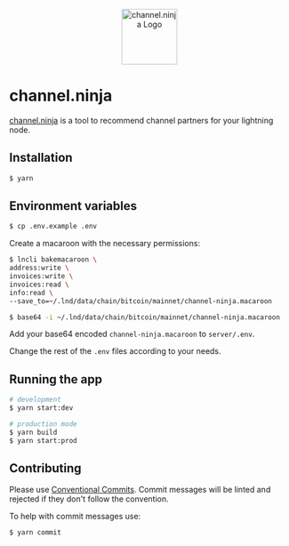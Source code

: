 <p align="center">
  <a href="https://channel.ninja" target="blank"><img src="https://channel.ninja/logo192.png" width="100" alt="channel.ninja Logo" /></a>
</p>

# channel.ninja

<a href='https://channel.ninja'>channel.ninja</a> is a tool to recommend channel partners for your lightning node.

## Installation

```bash
$ yarn
```

## Environment variables

```bash
$ cp .env.example .env
```

Create a macaroon with the necessary permissions:

```bash
$ lncli bakemacaroon \
address:write \
invoices:write \
invoices:read \
info:read \
--save_to=~/.lnd/data/chain/bitcoin/mainnet/channel-ninja.macaroon

$ base64 -i ~/.lnd/data/chain/bitcoin/mainnet/channel-ninja.macaroon
```

Add your base64 encoded `channel-ninja.macaroon` to `server/.env`.

Change the rest of the `.env` files according to your needs.

## Running the app

```bash
# development
$ yarn start:dev

# production mode
$ yarn build
$ yarn start:prod
```

## Contributing

Please use <a href='https://www.conventionalcommits.org/en/v1.0.0/'>Conventional Commits</a>. Commit messages will be linted and rejected if they don't follow the convention.

To help with commit messages use:

```bash
$ yarn commit
```
